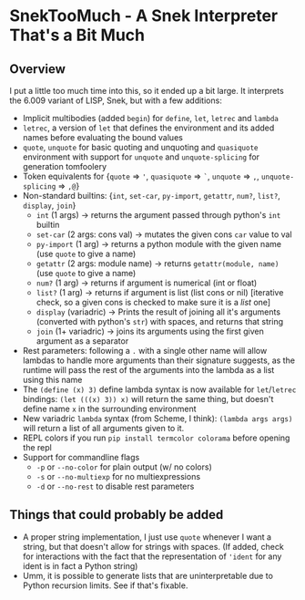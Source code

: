 SnekTooMuch - A Snek Interpreter That's a Bit Much
==================================================

## Overview

I put a little too much time into this, so it ended up a bit large.
It interprets the 6.009 variant of LISP, Snek, but with a few additions:

- Implicit multibodies (added `begin`) for `define`, `let`, `letrec` and `lambda`
- `letrec`, a version of `let` that defines the environment and its added names before evaluating the bound values
- `quote`, `unquote` for basic quoting and unquoting and `quasiquote` environment with support for `unquote` and `unquote-splicing` for generation tomfoolery
- Token equivalents for {`quote` => `'`, `quasiquote` => `` ` ``, `unquote` => `,`, `unquote-splicing` => `,@`}
- Non-standard builtins: {`int`, `set-car`, `py-import`, `getattr`, `num?`, `list?`, `display`, `join`}
    - `int` (1 args) -> returns the argument passed through python's `int` builtin
    - `set-car` (2 args: cons val) -> mutates the given cons `car` value to val
    - `py-import` (1 arg) -> returns a python module with the given name (use `quote` to give a name)
    - `getattr` (2 args: module name) -> returns `getattr(module, name)` (use `quote` to give a name)
    - `num?` (1 arg) -> returns if argument is numerical (int or float)
    - `list?` (1 arg) -> returns if argument is list (list cons or nil) [iterative check, so a given cons is checked to make sure it is a *list* one]
    - `display` (variadric) -> Prints the result of joining all it's arguments (converted with python's `str`) with spaces, and returns that string
    - `join` (1+ variadric) -> joins its arguments using the first given argument as a separator
- Rest parameters: following a `.` with a single other name will allow lambdas to handle more arguments than their signature suggests, as the runtime
    will pass the rest of the arguments into the lambda as a list using this name
- The `(define (x) 3)` define lambda syntax is now available for `let`/`letrec` bindings: `(let (((x) 3)) x)` will return the same thing, but doesn't define name `x` in the surrounding environment
- New variadric `lambda` syntax (from Scheme, I think): `(lambda args args)` will return a list of all arguments given to it.
- REPL colors if you run `pip install termcolor colorama` before opening the repl
- Support for commandline flags
    - `-p` or `--no-color` for plain output (w/ no colors)
    - `-s` or `--no-multiexp` for no multiexpressions
    - `-d` or `--no-rest` to disable rest parameters

## Things that could probably be added

- A proper string implementation, I just use `quote` whenever I want a string, but that doesn't allow for strings 
with spaces. (If added, check for interactions with the fact that the representation of `'ident` for any ident is in fact a Python string)
- Umm, it is possible to generate lists that are uninterpretable due to Python recursion limits. See if that's fixable.